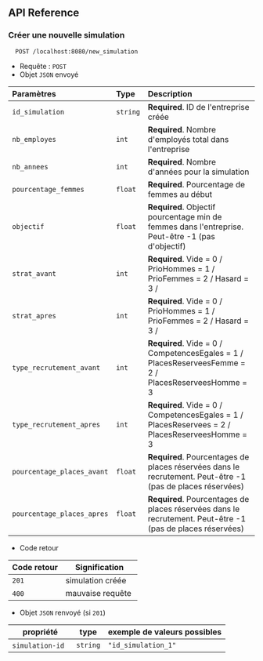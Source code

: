 
## API Reference

### Créer une nouvelle simulation

```http
  POST /localhost:8080/new_simulation
```

- Requête : `POST`
- Objet `JSON` envoyé


| Paramètres | Type     | Description                |
| :-------- | :------- | :------------------------- |
| `id_simulation` | `string` | **Required**. ID de l'entreprise créée |
| `nb_employes` | `int` | **Required**. Nombre d'employés total dans l'entreprise |
| `nb_annees` | `int` | **Required**. Nombre d'années pour la simulation |
| `pourcentage_femmes` | `float` | **Required**. Pourcentage de femmes au début |
| `objectif` | `float` | **Required**. Objectif pourcentage min de femmes dans l'entreprise. Peut-être -1 (pas d'objectif) |
| `strat_avant` | `int` | **Required**. Vide = 0 / PrioHommes = 1 / PrioFemmes = 2 / Hasard = 3 / |
| `strat_apres` | `int` | **Required**. Vide = 0 / PrioHommes = 1 / PrioFemmes = 2 / Hasard = 3 / |
| `type_recrutement_avant` | `int` | **Required**.  Vide = 0 / CompetencesEgales = 1 / PlacesReserveesFemme = 2 / PlacesReserveesHomme = 3 |
| `type_recrutement_apres` | `int` | **Required**. Vide = 0 / CompetencesEgales = 1 / PlacesReservees = 2 / PlacesReserveesHomme = 3 |
| `pourcentage_places_avant` | `float` | **Required**. Pourcentages de places réservées dans le recrutement. Peut-être -1 (pas de places réservées) |
| `pourcentage_places_apres` | `float` | **Required**. Pourcentages de places réservées dans le recrutement. Peut-être -1 (pas de places réservées) |

- Code retour

| Code retour | Signification |
|-------------|---------------|
| `201`       | simulation créée     |
| `400`       | mauvaise requête   |

- Objet `JSON` renvoyé (si `201`)

| propriété  | type | exemple de valeurs possibles                                  |
|------------|-------------|-----------------------------------------------------|
| `simulation-id`    | `string` | `"id_simulation_1"` |





